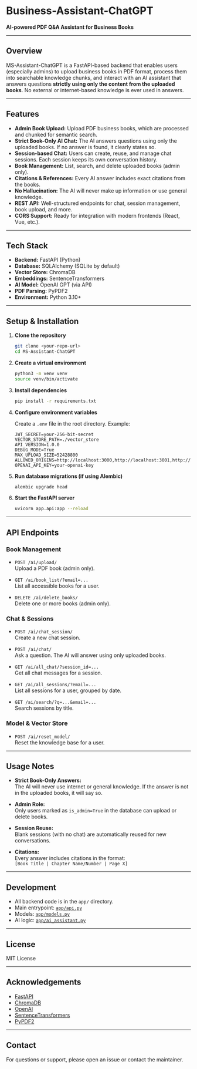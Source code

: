 # Business-Assistant-ChatGPT

**AI-powered PDF Q&A Assistant for Business Books**

---

## Overview

MS-Assistant-ChatGPT is a FastAPI-based backend that enables users (especially admins) to upload business books in PDF format, process them into searchable knowledge chunks, and interact with an AI assistant that answers questions **strictly using only the content from the uploaded books**. No external or internet-based knowledge is ever used in answers.

---

## Features

- **Admin Book Upload:** Upload PDF business books, which are processed and chunked for semantic search.
- **Strict Book-Only AI Chat:** The AI answers questions using only the uploaded books. If no answer is found, it clearly states so.
- **Session-based Chat:** Users can create, reuse, and manage chat sessions. Each session keeps its own conversation history.
- **Book Management:** List, search, and delete uploaded books (admin only).
- **Citations & References:** Every AI answer includes exact citations from the books.
- **No Hallucination:** The AI will never make up information or use general knowledge.
- **REST API:** Well-structured endpoints for chat, session management, book upload, and more.
- **CORS Support:** Ready for integration with modern frontends (React, Vue, etc.).

---

## Tech Stack

- **Backend:** FastAPI (Python)
- **Database:** SQLAlchemy (SQLite by default)
- **Vector Store:** ChromaDB
- **Embeddings:** SentenceTransformers
- **AI Model:** OpenAI GPT (via API)
- **PDF Parsing:** PyPDF2
- **Environment:** Python 3.10+

---

## Setup & Installation

1. **Clone the repository**
    ```bash
    git clone <your-repo-url>
    cd MS-Assistant-ChatGPT
    ```

2. **Create a virtual environment**
    ```bash
    python3 -m venv venv
    source venv/bin/activate
    ```

3. **Install dependencies**
    ```bash
    pip install -r requirements.txt
    ```

4. **Configure environment variables**

    Create a `.env` file in the root directory. Example:
    ```
    JWT_SECRET=your-256-bit-secret
    VECTOR_STORE_PATH=./vector_store
    API_VERSION=1.0.0
    DEBUG_MODE=True
    MAX_UPLOAD_SIZE=52428800
    ALLOWED_ORIGINS=http://localhost:3000,http://localhost:3001,http://127.0.0.1:5173
    OPENAI_API_KEY=your-openai-key
    ```

5. **Run database migrations (if using Alembic)**
    ```bash
    alembic upgrade head
    ```

6. **Start the FastAPI server**
    ```bash
    uvicorn app.api:app --reload
    ```

---

## API Endpoints

### Book Management

- `POST /ai/upload/`  
  Upload a PDF book (admin only).

- `GET /ai/book_list/?email=...`  
  List all accessible books for a user.

- `DELETE /ai/delete_books/`  
  Delete one or more books (admin only).

### Chat & Sessions

- `POST /ai/chat_session/`  
  Create a new chat session.

- `POST /ai/chat/`  
  Ask a question. The AI will answer using only uploaded books.

- `GET /ai/all_chat/?session_id=...`  
  Get all chat messages for a session.

- `GET /ai/all_sessions/?email=...`  
  List all sessions for a user, grouped by date.

- `GET /ai/search/?q=...&email=...`  
  Search sessions by title.

### Model & Vector Store

- `POST /ai/reset_model/`  
  Reset the knowledge base for a user.

---

## Usage Notes

- **Strict Book-Only Answers:**  
  The AI will never use internet or general knowledge. If the answer is not in the uploaded books, it will say so.

- **Admin Role:**  
  Only users marked as `is_admin=True` in the database can upload or delete books.

- **Session Reuse:**  
  Blank sessions (with no chat) are automatically reused for new conversations.

- **Citations:**  
  Every answer includes citations in the format:  
  `[Book Title | Chapter Name/Number | Page X]`

---

## Development

- All backend code is in the `app/` directory.
- Main entrypoint: [`app/api.py`](app/api.py)
- Models: [`app/models.py`](app/models.py)
- AI logic: [`app/ai_assistant.py`](app/ai_assistant.py)

---

## License

MIT License

---

## Acknowledgements

- [FastAPI](https://fastapi.tiangolo.com/)
- [ChromaDB](https://www.trychroma.com/)
- [OpenAI](https://openai.com/)
- [SentenceTransformers](https://www.sbert.net/)
- [PyPDF2](https://pypdf2.readthedocs.io/)

---

## Contact

For questions or support, please open an issue or contact the maintainer.
